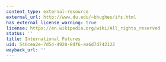 ```yaml
---
content_type: external-resource
external_url: http://www.du.edu/~bhughes/ifs.html
has_external_license_warning: true
license: https://en.wikipedia.org/wiki/All_rights_reserved
status: ''
title: International Futures
uid: 546cea2e-7d54-4928-8df6-aa6d7d742122
wayback_url: ''
---
```


